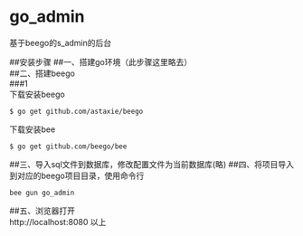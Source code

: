 # go_admin
基于beego的s_admin的后台

##安装步骤
##一、搭建go环境（此步骤这里略去）</br>
##二、搭建beego</br>
###1</br>下载安装beego
```
$ go get github.com/astaxie/beego
```
下载安装bee</br>
```
$ go get github.com/beego/bee
```
##三、导入sql文件到数据库，修改配置文件为当前数据库(略)
##四、将项目导入到对应的beego项目目录，使用命令行</br>
```
bee gun go_admin
```
##五、浏览器打开</br>
http://localhost:8080
以上
